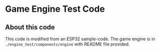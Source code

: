 # Game Engine Test Code

## About this code

This code is modified from an ESP32 sample-code. The game engine is in `./engine_test/components/engine` with README file provided.
